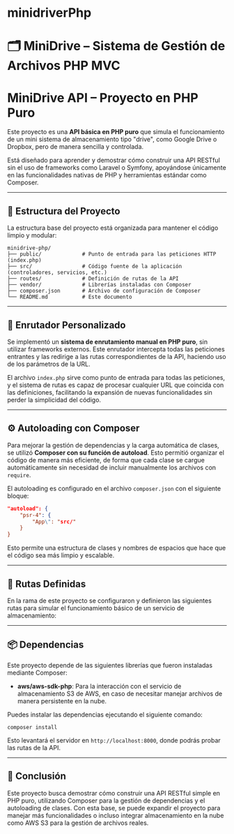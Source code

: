 # minidriverPhp

# 🗂️ MiniDrive – Sistema de Gestión de Archivos PHP MVC


# MiniDrive API – Proyecto en PHP Puro

Este proyecto es una **API básica en PHP puro** que simula el funcionamiento de un mini sistema de almacenamiento tipo "drive", como Google Drive o Dropbox, pero de manera sencilla y controlada.

Está diseñado para aprender y demostrar cómo construir una API RESTful sin el uso de frameworks como Laravel o Symfony, apoyándose únicamente en las funcionalidades nativas de PHP y herramientas estándar como Composer.

---

## 🧱 Estructura del Proyecto

La estructura base del proyecto está organizada para mantener el código limpio y modular:

```
minidrive-php/
├── public/             # Punto de entrada para las peticiones HTTP (index.php)
├── src/                # Código fuente de la aplicación (controladores, servicios, etc.)
├── routes/             # Definición de rutas de la API
├── vendor/             # Librerías instaladas con Composer
├── composer.json       # Archivo de configuración de Composer
└── README.md           # Este documento
```

---

## 🚦 Enrutador Personalizado

Se implementó un **sistema de enrutamiento manual en PHP puro**, sin utilizar frameworks externos. Este enrutador intercepta todas las peticiones entrantes y las redirige a las rutas correspondientes de la API, haciendo uso de los parámetros de la URL.

El archivo `index.php`  sirve como punto de entrada para todas las peticiones, y el sistema de rutas es capaz de procesar cualquier URL que coincida con las definiciones, facilitando la expansión de nuevas funcionalidades sin perder la simplicidad del código.

---

## ⚙️ Autoloading con Composer

Para mejorar la gestión de dependencias y la carga automática de clases, se utilizó **Composer con su función de autoload**. Esto permitió organizar el código de manera más eficiente, de forma que cada clase se cargue automáticamente sin necesidad de incluir manualmente los archivos con `require`.

El autoloading es configurado en el archivo `composer.json` con el siguiente bloque:

```json
"autoload": {
    "psr-4": {
        "App\": "src/"
    }
}
```

Esto permite una estructura de clases y nombres de espacios que hace que el código sea más limpio y escalable.

---

## 📝 Rutas Definidas

En la rama de este proyecto se configuraron y definieron las siguientes rutas para simular el funcionamiento básico de un servicio de almacenamiento:


---

## 📦 Dependencias

Este proyecto depende de las siguientes librerías que fueron instaladas mediante Composer:

- **aws/aws-sdk-php**: Para la interacción con el servicio de almacenamiento S3 de AWS, en caso de necesitar manejar archivos de manera persistente en la nube.

Puedes instalar las dependencias ejecutando el siguiente comando:

```
composer install
```

Esto levantará el servidor en `http://localhost:8000`, donde podrás probar las rutas de la API.

---

## 📄 Conclusión

Este proyecto busca demostrar cómo construir una API RESTful simple en PHP puro, utilizando Composer para la gestión de dependencias y el autoloading de clases. Con esta base, se puede expandir el proyecto para manejar más funcionalidades o incluso integrar almacenamiento en la nube como AWS S3 para la gestión de archivos reales.
